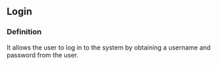## Login
### Definition
It allows the user to log in to the system by obtaining a username and password from the user.